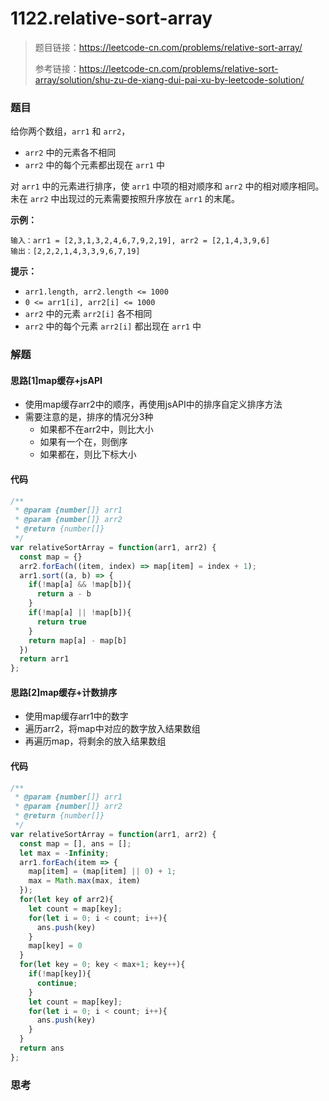 # 1122.relative-sort-array

> 题目链接：https://leetcode-cn.com/problems/relative-sort-array/
>
> 参考链接：https://leetcode-cn.com/problems/relative-sort-array/solution/shu-zu-de-xiang-dui-pai-xu-by-leetcode-solution/

### 题目

给你两个数组，`arr1` 和 `arr2`，

- `arr2` 中的元素各不相同
- `arr2` 中的每个元素都出现在 `arr1` 中

对 `arr1` 中的元素进行排序，使 `arr1` 中项的相对顺序和 `arr2` 中的相对顺序相同。未在 `arr2` 中出现过的元素需要按照升序放在 `arr1` 的末尾。

**示例：**

```
输入：arr1 = [2,3,1,3,2,4,6,7,9,2,19], arr2 = [2,1,4,3,9,6]
输出：[2,2,2,1,4,3,3,9,6,7,19]
```

**提示：**

* `arr1.length, arr2.length <= 1000`
* `0 <= arr1[i], arr2[i] <= 1000`
* `arr2` 中的元素 `arr2[i]` 各不相同
* `arr2` 中的每个元素 `arr2[i]` 都出现在 `arr1` 中



### 解题

#### 思路[1]map缓存+jsAPI

* 使用map缓存arr2中的顺序，再使用jsAPI中的排序自定义排序方法
* 需要注意的是，排序的情况分3种
  * 如果都不在arr2中，则比大小
  * 如果有一个在，则倒序
  * 如果都在，则比下标大小

#### 代码

```javascript
/**
 * @param {number[]} arr1
 * @param {number[]} arr2
 * @return {number[]}
 */
var relativeSortArray = function(arr1, arr2) {
  const map = {}
  arr2.forEach((item, index) => map[item] = index + 1);
  arr1.sort((a, b) => {
    if(!map[a] && !map[b]){
      return a - b
    }
    if(!map[a] || !map[b]){
      return true
    }
    return map[a] - map[b]
  })
  return arr1
};
```

#### 思路[2]map缓存+计数排序

* 使用map缓存arr1中的数字
* 遍历arr2，将map中对应的数字放入结果数组
* 再遍历map，将剩余的放入结果数组

#### 代码

```javascript
/**
 * @param {number[]} arr1
 * @param {number[]} arr2
 * @return {number[]}
 */
var relativeSortArray = function(arr1, arr2) {
  const map = [], ans = [];
  let max = -Infinity;
  arr1.forEach(item => {
    map[item] = (map[item] || 0) + 1;
    max = Math.max(max, item)
  });
  for(let key of arr2){
    let count = map[key];
    for(let i = 0; i < count; i++){
      ans.push(key)
    }
    map[key] = 0
  }
  for(let key = 0; key < max+1; key++){
    if(!map[key]){
      continue;
    }
    let count = map[key];
    for(let i = 0; i < count; i++){
      ans.push(key)
    }
  }
  return ans
};
```



### 思考